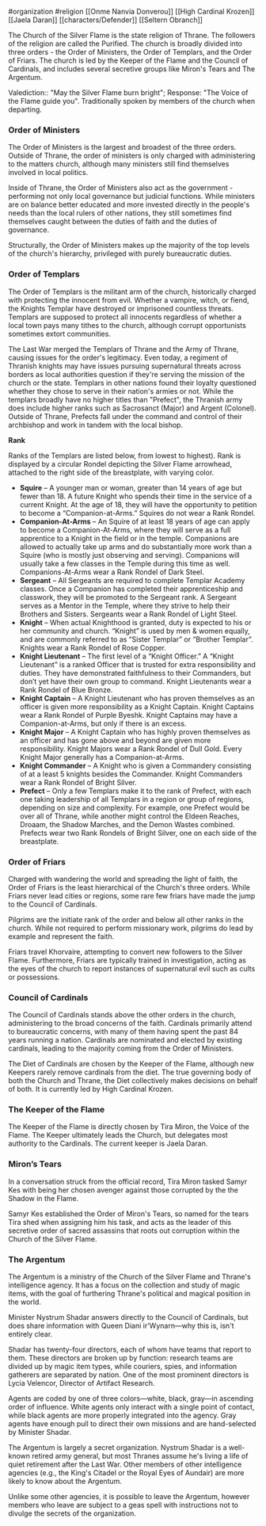 #organization #religion [[Onme Nanvia Donverou]] [[High Cardinal Krozen]] [[Jaela Daran]] [[characters/Defender]] [[Seltern Obranch]]

The Church of the Silver Flame is the state religion of Thrane. The followers of the religion are called the Purified. The church is broadly divided into three orders - the Order of Ministers, the Order of Templars, and the Order of Friars. The church is led by the Keeper of the Flame and the Council of Cardinals, and includes several secretive groups like Miron's Tears and The Argentum.

Valediction:: "May the Silver Flame burn bright"; Response: "The Voice of the Flame guide you". Traditionally spoken by members of the church when departing.

### Order of Ministers

The Order of Ministers is the largest and broadest of the three orders. Outside of Thrane, the order of ministers is only charged with administering to the matters church, although many ministers still find themselves involved in local politics.

Inside of Thrane, the Order of Ministers also act as the government - performing not only local governance but judicial functions. While ministers are on balance better educated and more invested directly in the people's needs than the local rulers of other nations, they still sometimes find themselves caught between the duties of faith and the duties of governance.

Structurally, the Order of Ministers makes up the majority of the top levels of the church's hierarchy, privileged with purely bureaucratic duties.

### Order of Templars

The Order of Templars is the militant arm of the church, historically charged with protecting the innocent from evil. Whether a vampire, witch, or fiend, the Knights Templar have destroyed or imprisoned countless threats. Templars are supposed to protect all innocents regardless of whether a local town pays many tithes to the church, although corrupt opportunists sometimes extort communities.

The Last War merged the Templars of Thrane and the Army of Thrane, causing issues for the order's legitimacy. Even today, a regiment of Thranish knights may have issues pursuing supernatural threats across borders as local authorities question if they're serving the mission of the church or the state. Templars in other nations found their loyalty questioned whether they chose to serve in their nation's armies or not. While the templars broadly have no higher titles than "Prefect", the Thranish army does include higher ranks such as Sacrosanct (Major) and Argent (Colonel). Outside of Thrane, Prefects fall under the command and control of their archbishop and work in tandem with the local bishop.

**Rank**

Ranks of the Templars are listed below, from lowest to highest). Rank is displayed by a circular Rondel depicting the Silver Flame arrowhead, attached to the right side of the breastplate, with varying color.

- **Squire** – A younger man or woman, greater than 14 years of age but fewer than 18. A future Knight who spends their time in the service of a current Knight. At the age of 18, they will have the opportunity to petition to become a “Companion-at-Arms.” Squires do not wear a Rank Rondel.
- **Companion-At-Arms** – An Squire of at least 18 years of age can apply to become a Companion-At-Arms, where they will serve as a full apprentice to a Knight in the field or in the temple. Companions are allowed to actually take up arms and do substantially more work than a Squire (who is mostly just observing and serving). Companions will usually take a few classes in the Temple during this time as well. Companions-At-Arms wear a Rank Rondel of Dark Steel.
- **Sergeant** – All Sergeants are required to complete Templar Academy classes. Once a Companion has completed their apprenticeship and classwork, they will be promoted to the Sergeant rank. A Sergeant serves as a Mentor in the Temple, where they strive to help their Brothers and Sisters. Sergeants wear a Rank Rondel of Light Steel.
- **Knight** – When actual Knighthood is granted, duty is expected to his or her community and church. “Knight” is used by men & women equally, and are commonly referred to as “Sister Templar” or “Brother Templar”. Knights wear a Rank Rondel of Rose Copper.
- **Knight Lieutenant** – The first level of a “Knight Officer.” A “Knight Lieutenant” is a ranked Officer that is trusted for extra responsibility and duties. They have demonstrated faithfulness to their Commanders, but don’t yet have their own group to command. Knight Lieutenants wear a Rank Rondel of Blue Bronze.
- **Knight Captain** – A Knight Lieutenant who has proven themselves as an officer is given more responsibility as a Knight Captain. Knight Captains wear a Rank Rondel of Purple Byeshk. Knight Captains may have a Companion-at-Arms, but only if there is an excess.
- **Knight Major** – A Knight Captain who has highly proven themselves as an officer and has gone above and beyond are given more responsibility. Knight Majors wear a Rank Rondel of Dull Gold. Every Knight Major generally has a Companion-at-Arms.
- **Knight Commander** – A Knight who is given a Commandery consisting of at a least 5 knights besides the Commander. Knight Commanders wear a Rank Rondel of Bright Silver.
- **Prefect** – Only a few Templars make it to the rank of Prefect, with each one taking leadership of all Templars in a region or group of regions, depending on size and complexity. For example, one Prefect would be over all of Thrane, while another might control the Eldeen Reaches, Droaam, the Shadow Marches, and the Demon Wastes combined. Prefects wear two Rank Rondels of Bright Silver, one on each side of the breastplate.

### Order of Friars

Charged with wandering the world and spreading the light of faith, the Order of Friars is the least hierarchical of the Church's three orders. While Friars never lead cities or regions, some rare few friars have made the jump to the Council of Cardinals.

Pilgrims are the initiate rank of the order and below all other ranks in the church. While not required to perform missionary work, pilgrims do lead by example and represent the faith.

Friars travel Khorvaire, attempting to convert new followers to the Silver Flame. Furthermore, Friars are typically trained in investigation, acting as the eyes of the church to report instances of supernatural evil such as cults or possessions.

### Council of Cardinals

The Council of Cardinals stands above the other orders in the church, administering to the broad concerns of the faith. Cardinals primarily attend to bureaucratic concerns, with many of them having spent the past 84 years running a nation. Cardinals are nominated and elected by existing cardinals, leading to the majority coming from the Order of Ministers.

The Diet of Cardinals are chosen by the Keeper of the Flame, although new Keepers rarely remove cardinals from the diet. The true governing body of both the Church and Thrane, the Diet collectively makes decisions on behalf of both. It is currently led by High Cardinal Krozen.

### The Keeper of the Flame

The Keeper of the Flame is directly chosen by Tira Miron, the Voice of the Flame. The Keeper ultimately leads the Church, but delegates most authority to the Cardinals. The current keeper is Jaela Daran.

### Miron’s Tears

In a conversation struck from the official record, Tira Miron tasked Samyr Kes with being her chosen avenger against those corrupted by the the Shadow in the Flame.

Samyr Kes established the Order of Miron's Tears, so named for the tears Tira shed when assigning him his task, and acts as the leader of this secretive order of sacred assassins that roots out corruption within the Church of the Silver Flame.

### The Argentum

The Argentum is a ministry of the Church of the Silver Flame and Thrane's intelligence agency. It has a focus on the collection and study of magic items, with the goal of furthering Thrane's political and magical position in the world.

Minister Nystrum Shadar answers directly to the Council of Cardinals, but does share information with Queen Diani ir'Wynarn—why this is, isn't entirely clear.

Shadar has twenty-four directors, each of whom have teams that report to them. These directors are broken up by function: research teams are divided up by magic item types, while couriers, spies, and information gatherers are separated by nation. One of the most prominent directors is Lycia Velencor, Director of Artifact Research.

Agents are coded by one of three colors—white, black, gray—in ascending order of influence. White agents only interact with a single point of contact, while black agents are more properly integrated into the agency. Gray agents have enough pull to direct their own missions and are hand-selected by Minister Shadar.

The Argentum is largely a secret organization. Nystrum Shadar is a well-known retired army general, but most Thranes assume he's living a life of quiet retirement after the Last War. Other members of other intelligence agencies (e.g., the King's Citadel or the Royal Eyes of Aundair) are more likely to know about the Argentum.

Unlike some other agencies, it is possible to leave the Argentum, however members who leave are subject to a geas spell with instructions not to divulge the secrets of the organization.